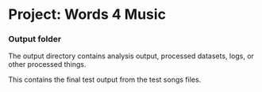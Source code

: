 # Project: Words 4 Music
### Output folder

The output directory contains analysis output, processed datasets, logs, or other processed things.

This contains the final test output from the test songs files. 


